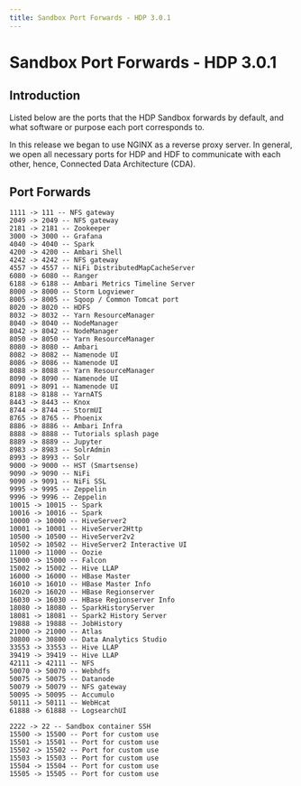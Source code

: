 ```yaml
---
title: Sandbox Port Forwards - HDP 3.0.1
---
```


# Sandbox Port Forwards - HDP 3.0.1

## Introduction

Listed below are the ports that the HDP Sandbox forwards by default, and what software or purpose each port corresponds to.

In this release we began to use NGINX as a reverse proxy server. In general, we open all necessary ports for HDP and HDF to communicate with each other, hence, Connected Data Architecture (CDA).

## Port Forwards

```
1111 -> 111 -- NFS gateway
2049 -> 2049 -- NFS gateway
2181 -> 2181 -- Zookeeper
3000 -> 3000 -- Grafana
4040 -> 4040 -- Spark
4200 -> 4200 -- Ambari Shell
4242 -> 4242 -- NFS gateway
4557 -> 4557 -- NiFi DistributedMapCacheServer
6080 -> 6080 -- Ranger
6188 -> 6188 -- Ambari Metrics Timeline Server
8000 -> 8000 -- Storm Logviewer
8005 -> 8005 -- Sqoop / Common Tomcat port
8020 -> 8020 -- HDFS
8032 -> 8032 -- Yarn ResourceManager
8040 -> 8040 -- NodeManager
8042 -> 8042 -- NodeManager
8050 -> 8050 -- Yarn ResourceManager
8080 -> 8080 -- Ambari
8082 -> 8082 -- Namenode UI
8086 -> 8086 -- Namenode UI
8088 -> 8088 -- Yarn ResourceManager
8090 -> 8090 -- Namenode UI
8091 -> 8091 -- Namenode UI
8188 -> 8188 -- YarnATS
8443 -> 8443 -- Knox
8744 -> 8744 -- StormUI
8765 -> 8765 -- Phoenix
8886 -> 8886 -- Ambari Infra
8888 -> 8888 -- Tutorials splash page
8889 -> 8889 -- Jupyter
8983 -> 8983 -- SolrAdmin
8993 -> 8993 -- Solr
9000 -> 9000 -- HST (Smartsense)
9090 -> 9090 -- NiFi
9090 -> 9091 -- NiFi SSL
9995 -> 9995 -- Zeppelin
9996 -> 9996 -- Zeppelin
10015 -> 10015 -- Spark
10016 -> 10016 -- Spark
10000 -> 10000 -- HiveServer2
10001 -> 10001 -- HiveServer2Http
10500 -> 10500 -- HiveServer2v2
10502 -> 10502 -- HiveServer2 Interactive UI
11000 -> 11000 -- Oozie
15000 -> 15000 -- Falcon
15002 -> 15002 -- Hive LLAP
16000 -> 16000 -- HBase Master
16010 -> 16010 -- HBase Master Info
16020 -> 16020 -- HBase Regionserver
16030 -> 16030 -- HBase Regionserver Info
18080 -> 18080 -- SparkHistoryServer
18081 -> 18081 -- Spark2 History Server
19888 -> 19888 -- JobHistory
21000 -> 21000 -- Atlas
30800 -> 30800 -- Data Analytics Studio
33553 -> 33553 -- Hive LLAP
39419 -> 39419 -- Hive LLAP
42111 -> 42111 -- NFS
50070 -> 50070 -- Webhdfs
50075 -> 50075 -- Datanode
50079 -> 50079 -- NFS gateway
50095 -> 50095 -- Accumulo
50111 -> 50111 -- WebHcat
61888 -> 61888 -- LogsearchUI

2222 -> 22 -- Sandbox container SSH
15500 -> 15500 -- Port for custom use
15501 -> 15501 -- Port for custom use
15502 -> 15502 -- Port for custom use
15503 -> 15503 -- Port for custom use
15504 -> 15504 -- Port for custom use
15505 -> 15505 -- Port for custom use
```